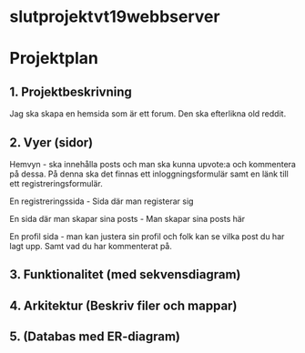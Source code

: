 # slutprojektvt19webbserver

# Projektplan

## 1. Projektbeskrivning
Jag ska skapa en hemsida som är ett forum. Den ska efterlikna old reddit.

## 2. Vyer (sidor)
Hemvyn - ska innehålla posts och man ska kunna upvote:a och kommentera på dessa. På denna ska det finnas ett inloggningsformulär samt en länk till ett registreringsformulär.

En registreringssida - Sida där man registerar sig

En sida där man skapar sina posts - Man skapar sina posts här
 
En profil sida - man kan justera sin profil och folk kan se vilka post du har lagt upp. Samt vad du har kommenterat på.

## 3. Funktionalitet (med sekvensdiagram)
## 4. Arkitektur (Beskriv filer och mappar)
## 5. (Databas med ER-diagram)

